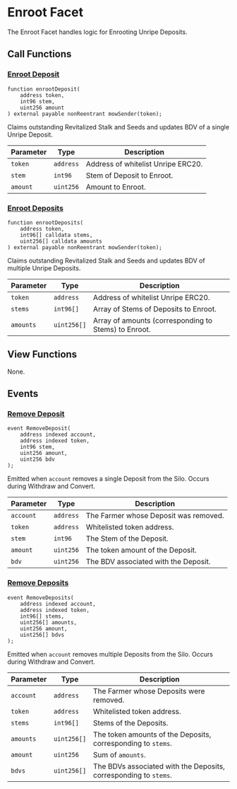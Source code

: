 # Enroot Facet

The Enroot Facet handles logic for Enrooting Unripe Deposits.

## Call Functions

### [Enroot Deposit](https://github.com/BeanstalkFarms/Beanstalk/blob/master/protocol/contracts/beanstalk/silo/EnrootFacet.sol#L57)

```solidity
function enrootDeposit(
    address token,
    int96 stem,
    uint256 amount
) external payable nonReentrant mowSender(token);
```

Claims outstanding Revitalized Stalk and Seeds and updates BDV of a single Unripe Deposit.

| Parameter | Type      | Description                        |
| --------- | --------- | ---------------------------------- |
| `token`   | `address` | Address of whitelist Unripe ERC20. |
| `stem`    | `int96`   | Stem of Deposit to Enroot.         |
| `amount`  | `uint256` | Amount to Enroot.                  |

### [Enroot Deposits](https://github.com/BeanstalkFarms/Beanstalk/blob/master/protocol/contracts/beanstalk/silo/EnrootFacet.sol#L116)

```solidity
function enrootDeposits(
    address token,
    int96[] calldata stems,
    uint256[] calldata amounts
) external payable nonReentrant mowSender(token);
```

Claims outstanding Revitalized Stalk and Seeds and updates BDV of multiple Unripe Deposits.

| Parameter | Type        | Description                                          |
| --------- | ----------- | ---------------------------------------------------- |
| `token`   | `address`   | Address of whitelist Unripe ERC20.                   |
| `stems`   | `int96[]`   | Array of Stems of Deposits to Enroot.                |
| `amounts` | `uint256[]` | Array of amounts (corresponding to Stems) to Enroot. |

## View Functions

None.

## Events

### [Remove Deposit](https://github.com/BeanstalkFarms/Beanstalk/blob/master/protocol/contracts/beanstalk/silo/EnrootFacet.sol#L22) <a href="#event-remove-deposits" id="event-remove-deposits"></a>

```solidity
event RemoveDeposit(
    address indexed account,
    address indexed token,
    int96 stem,
    uint256 amount,
    uint256 bdv
);
```

Emitted when `account` removes a single Deposit from the Silo. Occurs during Withdraw and Convert.

| Parameter | Type      | Description                           |
| --------- | --------- | ------------------------------------- |
| `account` | `address` | The Farmer whose Deposit was removed. |
| `token`   | `address` | Whitelisted token address.            |
| `stem`    | `int96`   | The Stem of the Deposit.              |
| `amount`  | `uint256` | The token amount of the Deposit.      |
| `bdv`     | `uint256` | The BDV associated with the Deposit.  |

### [Remove Deposits](https://github.com/BeanstalkFarms/Beanstalk/blob/master/protocol/contracts/beanstalk/silo/EnrootFacet.sol#L30) <a href="#event-remove-deposits" id="event-remove-deposits"></a>

```solidity
event RemoveDeposits(
    address indexed account,
    address indexed token,
    int96[] stems,
    uint256[] amounts,
    uint256 amount,
    uint256[] bdvs
);
```

Emitted when `account` removes multiple Deposits from the Silo. Occurs during Withdraw and Convert.

| Parameter | Type        | Description                                                      |
| --------- | ----------- | ---------------------------------------------------------------- |
| `account` | `address`   | The Farmer whose Deposits were removed.                          |
| `token`   | `address`   | Whitelisted token address.                                       |
| `stems`   | `int96[]`   | Stems of the Deposits.                                           |
| `amounts` | `uint256[]` | The token amounts of the Deposits, corresponding to `stems`.     |
| `amount`  | `uint256`   | Sum of `amounts`.                                                |
| `bdvs`    | `uint256[]` | The BDVs associated with the Deposits, corresponding to `stems`. |

